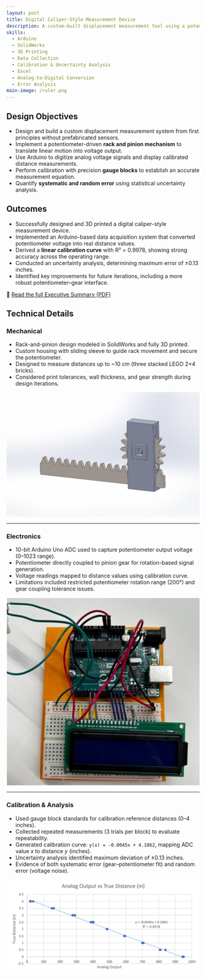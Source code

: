```yaml
---
layout: post
title: Digital Caliper-Style Measurement Device
description: A custom-built displacement measurement tool using a potentiometer, rack-and-pinion mechanism, and Arduino-based calibration with gauge blocks.
skills:
  - Arduino
  - SolidWorks
  - 3D Printing
  - Data Collection
  - Calibration & Uncertainty Analysis
  - Excel
  - Analog-to-Digital Conversion
  - Error Analysis
main-image: /ruler.png
---
```


## Design Objectives
- Design and build a custom displacement measurement system from first principles without prefabricated sensors.  
- Implement a potentiometer-driven **rack and pinion mechanism** to translate linear motion into voltage output.  
- Use Arduino to digitize analog voltage signals and display calibrated distance measurements.  
- Perform calibration with precision **gauge blocks** to establish an accurate measurement equation.  
- Quantify **systematic and random error** using statistical uncertainty analysis.  

## Outcomes
- Successfully designed and 3D printed a digital caliper-style measurement device.  
- Implemented an Arduino-based data acquisition system that converted potentiometer voltage into real distance values.  
- Derived a **linear calibration curve** with R² = 0.9978, showing strong accuracy across the operating range.  
- Conducted an uncertainty analysis, determining maximum error of ±0.13 inches.  
- Identified key improvements for future iterations, including a more robust potentiometer–gear interface.  

📄 [Read the full Executive Summary (PDF)](/assets/pdfs/MTE201_Lab1_Executive_Summary.pdf)


## Technical Details
### Mechanical
<div class="section-flex">
  <div class="text">
    <ul>
      <li>Rack-and-pinion design modeled in SolidWorks and fully 3D printed.</li>
      <li>Custom housing with sliding sleeve to guide rack movement and secure the potentiometer.</li>
      <li>Designed to measure distances up to ~10 cm (three stacked LEGO 2×4 bricks).</li>
      <li>Considered print tolerances, wall thickness, and gear strength during design iterations.</li>
    </ul>
  </div>
  <div class="image">
    <img src="/assets/images/ruler-photos/device_solidworks.png" alt="SolidWorks CAD model of device" />
  </div>
</div>

---

### Electronics
<div class="section-flex">
  <div class="text">
    <ul>
      <li>10-bit Arduino Uno ADC used to capture potentiometer output voltage (0–1023 range).</li>
      <li>Potentiometer directly coupled to pinion gear for rotation-based signal generation.</li>
      <li>Voltage readings mapped to distance values using calibration curve.</li>
      <li>Limitations included restricted potentiometer rotation range (200°) and gear coupling tolerance issues.</li>
    </ul>
  </div>
  <div class="image">
    <img src="/assets/images/ruler-photos/electronics.png" alt="Arduino wiring with potentiometer" />
  </div>
</div>

---

### Calibration & Analysis
<div class="section-flex">
  <div class="text">
    <ul>
      <li>Used gauge block standards for calibration reference distances (0–4 inches).</li>
      <li>Collected repeated measurements (3 trials per block) to evaluate repeatability.</li>
      <li>Generated calibration curve: <code>y(x) = -0.0045x + 4.1862</code>, mapping ADC value <em>x</em> to distance <em>y</em> (inches).</li>
      <li>Uncertainty analysis identified maximum deviation of ±0.13 inches.</li>
      <li>Evidence of both systematic error (gear–potentiometer fit) and random error (voltage noise).</li>
    </ul>
  </div>
  <div class="image">
    <img src="/assets/images/ruler-photos/device_calibration.png" alt="Calibration curve of potentiometer vs true distance" />
  </div>
</div>
